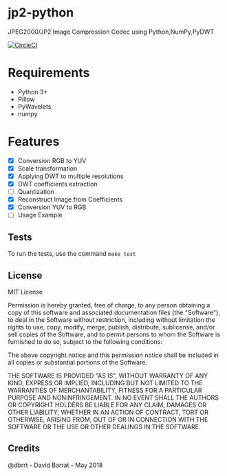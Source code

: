 # jp2-python
JPEG2000/JP2 Image Compression Codec using Python,NumPy,PyDWT

[![CircleCI](https://circleci.com/gh/dbrrt/jp2-python.svg?style=svg)](https://circleci.com/gh/dbrrt/jp2-python)

# Requirements
- Python 3+
- Pillow
- PyWavelets
- numpy

# Features
- [x] Conversion RGB to YUV
- [x] Scale transformation
- [x] Applying DWT to multiple resolutions
- [x] DWT coefficients extraction
- [ ] Quantization
- [x] Reconstruct Image from Coefficients
- [x] Conversion YUV to RGB
- [ ] Usage Example

## Tests
To run the tests, use the command `make test`

## License

MIT License

Permission is hereby granted, free of charge, to any person obtaining a copy of this software and associated documentation files (the "Software"), to deal in the Software without restriction, including without limitation the rights to use, copy, modify, merge, publish, distribute, sublicense, and/or sell copies of the Software, and to permit persons to whom the Software is furnished to do so, subject to the following conditions:

The above copyright notice and this permission notice shall be included in all copies or substantial portions of the Software.

THE SOFTWARE IS PROVIDED "AS IS", WITHOUT WARRANTY OF ANY KIND, EXPRESS OR IMPLIED, INCLUDING BUT NOT LIMITED TO THE WARRANTIES OF MERCHANTABILITY, FITNESS FOR A PARTICULAR PURPOSE AND NONINFRINGEMENT. IN NO EVENT SHALL THE AUTHORS OR COPYRIGHT HOLDERS BE LIABLE FOR ANY CLAIM, DAMAGES OR OTHER LIABILITY, WHETHER IN AN ACTION OF CONTRACT, TORT OR OTHERWISE, ARISING FROM, OUT OF OR IN CONNECTION WITH THE SOFTWARE OR THE USE OR OTHER DEALINGS IN THE SOFTWARE.

## Credits

@dbrrt - David Barrat - May 2018
